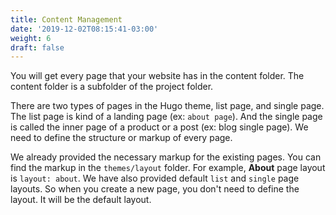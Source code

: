 ```yaml
---
title: Content Management
date: '2019-12-02T08:15:41-03:00'
weight: 6
draft: false
---
```


You will get every page that your website has in the content folder. The content folder is a subfolder of the project folder.

There are two types of pages in the Hugo theme, list page, and single page. The list page is kind of a landing page (ex: `about page`). And the single page is called the inner page of a product or a post (ex: blog single page). We need to define the structure or markup of every page.

We already provided the necessary markup for the existing pages. You can find the markup in the `themes/layout` folder. For example, **About** page layout is `layout: about`. We have also provided default `list` and `single` page layouts. So when you create a new page, you don't need to define the layout. It will be the default layout.
